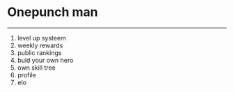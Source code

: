 # Onepunch man
---
1. level up systeem
2. weekly rewards
3. public rankings
4. buld your own hero
5. own skill tree
6. profile
7. elo